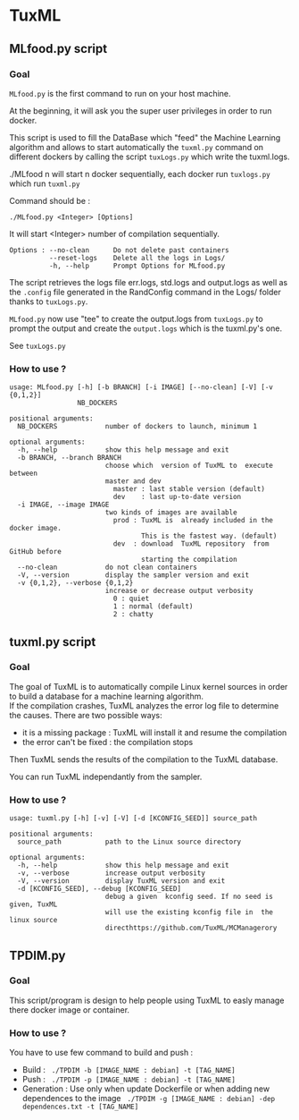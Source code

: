 # TuxML
## MLfood.py script
### Goal

`MLfood.py` is the first command to run on your host machine.

At the beginning, it will ask you the super user privileges in order to run docker.

This script is used to fill the DataBase which "feed" the Machine Learning algorithm and allows to start automatically the `tuxml.py` command on different dockers by calling the script `tuxLogs.py` which write the tuxml.logs.

./MLfood n will start n docker sequentially, each docker run `tuxlogs.py` which run `tuxml.py`

Command should be :

    ./MLfood.py <Integer> [Options]

It will start \<Integer\> number of compilation sequentially.

```
Options : --no-clean      Do not delete past containers
          --reset-logs    Delete all the logs in Logs/
          -h, --help      Prompt Options for MLfood.py
```

The script retrieves the logs file err.logs, std.logs and output.logs as well as the `.config` file generated in the RandConfig command in the Logs/ folder thanks to `tuxLogs.py`.

`MLfood.py` now use "tee" to create the output.logs from `tuxLogs.py` to prompt the output and create the `output.logs` which is the tuxml.py's one.

See `tuxLogs.py`

### How to use ?
```
usage: MLfood.py [-h] [-b BRANCH] [-i IMAGE] [--no-clean] [-V] [-v {0,1,2}]
                 NB_DOCKERS

positional arguments:
  NB_DOCKERS            number of dockers to launch, minimum 1

optional arguments:
  -h, --help            show this help message and exit
  -b BRANCH, --branch BRANCH
                        choose which  version of TuxML to  execute between
                        master and dev
                          master : last stable version (default)
                          dev    : last up-to-date version
  -i IMAGE, --image IMAGE
                        two kinds of images are available
                          prod : TuxML is  already included in the docker image.
                                 This is the fastest way. (default)
                          dev  : download  TuxML repository  from  GitHub before
                                 starting the compilation
  --no-clean            do not clean containers
  -V, --version         display the sampler version and exit
  -v {0,1,2}, --verbose {0,1,2}
                        increase or decrease output verbosity
                          0 : quiet
                          1 : normal (default)
                          2 : chatty
```

## tuxml.py script
### Goal
The goal of TuxML is to  automatically  compile Linux kernel sources in order to build a database for a machine learning algorithm.  
If the compilation crashes, TuxML  analyzes the error log file  to determine the causes. There are two possible ways:  

* it is a missing  package : TuxML will install it and  resume the compilation
* the error can't be fixed : the compilation stops

Then TuxML sends the results of the compilation to the TuxML database.

You can run TuxML independantly from the sampler.

### How to use ?
```
usage: tuxml.py [-h] [-v] [-V] [-d [KCONFIG_SEED]] source_path

positional arguments:
  source_path           path to the Linux source directory

optional arguments:
  -h, --help            show this help message and exit
  -v, --verbose         increase output verbosity
  -V, --version         display TuxML version and exit
  -d [KCONFIG_SEED], --debug [KCONFIG_SEED]
                        debug a given  kconfig seed. If no seed is given, TuxML
                        will use the existing kconfig file in  the linux source
                        directhttps://github.com/TuxML/MCManagerory
```

## TPDIM.py

### Goal
This script/program is design to help people using TuxML to easly manage there docker image or container.

### How to use ?

You have to use few command to build and push :
* Build : ``` ./TPDIM -b [IMAGE_NAME : debian] -t [TAG_NAME]```
* Push : ``` ./TPDIM -p [IMAGE_NAME : debian] -t [TAG_NAME]```
* Generation : Use only when update Dockerfile or when adding new dependences to the image ``` ./TPDIM -g [IMAGE_NAME : debian] -dep dependences.txt -t [TAG_NAME]```